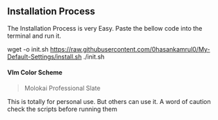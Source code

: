 ## Installation Process
The Installation Process is very Easy. Paste the bellow code into the terminal and run it. 

  wget -o init.sh https://raw.githubusercontent.com/0hasankamrul0/My-Default-Settings/install.sh
  ./init.sh


#### VIm Color Scheme
> Molokai
> Professional
> Slate
 
 This is totally for personal use. But others can use it.
 A word of caution check the scripts before running them
